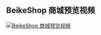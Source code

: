 ## BeikeShop 商城预览视频

[![BeikeShop 商城预览视频](https://beikeshop.com/image/gif/demo.gif)](https://demo.beikeshop.com/)
